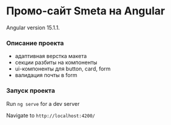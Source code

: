 # Промо-сайт Smeta на Angular

Angular version 15.1.1.

### Описание проекта
- адаптивная верстка макета
- секции разбиты на компоненты
- ui-компоненты для button, card, form
- валидация почты в form

### Запуск проекта

Run `ng serve` for a dev server

Navigate to `http://localhost:4200/`

